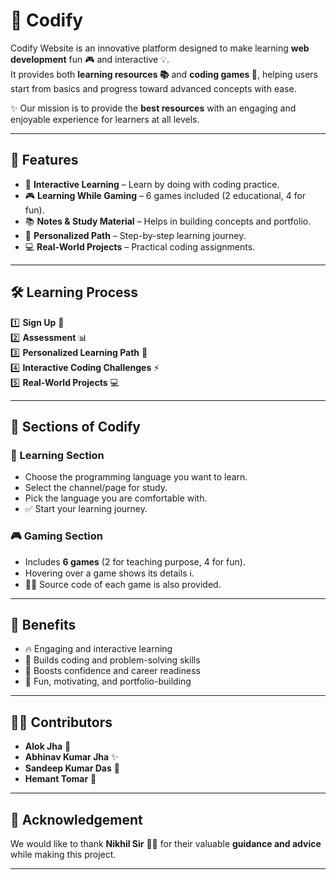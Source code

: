 # 🚀 Codify  

Codify Website is an innovative platform designed to make learning **web development** fun 🎮 and interactive 💡.  
It provides both **learning resources 📚** and **coding games 🎲**, helping users start from basics and progress toward advanced concepts with ease.  

✨ Our mission is to provide the **best resources** with an engaging and enjoyable experience for learners at all levels.  

---

## 🌟 Features

- 🎯 **Interactive Learning** – Learn by doing with coding practice.  
- 🎮 **Learning While Gaming** – 6 games included (2 educational, 4 for fun).  
- 📚 **Notes & Study Material** – Helps in building concepts and portfolio.  
- 🧭 **Personalized Path** – Step-by-step learning journey.  
- 💻 **Real-World Projects** – Practical coding assignments.  

---

## 🛠️ Learning Process

1️⃣ **Sign Up** 📝  
2️⃣ **Assessment** 📊  
3️⃣ **Personalized Learning Path** 🧭  
4️⃣ **Interactive Coding Challenges** ⚡  
5️⃣ **Real-World Projects** 💻  

---

## 📂 Sections of Codify

### 📘 Learning Section
- Choose the programming language you want to learn.  
- Select the channel/page for study.  
- Pick the language you are comfortable with.  
- ✅ Start your learning journey.  

### 🎮 Gaming Section
- Includes **6 games** (2 for teaching purpose, 4 for fun).  
- Hovering over a game shows its details ℹ️.  
- 🧑‍💻 Source code of each game is also provided.  

---

## 🎁 Benefits

- 🔥 Engaging and interactive learning  
- 🧩 Builds coding and problem-solving skills  
- 💪 Boosts confidence and career readiness  
- 🎉 Fun, motivating, and portfolio-building  

---

## 👨‍💻 Contributors

- **Alok Jha** 🌟  
- **Abhinav Kumar Jha** ✨  
- **Sandeep Kumar Das** 🚀  
- **Hemant Tomar** 🔧  

---

## 🙏 Acknowledgement

We would like to thank **Nikhil Sir** 👨‍🏫 for their valuable **guidance and advice** while making this project.  

---
